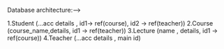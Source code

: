 Database architecture:-->

1.Student (...acc details , id1-> ref(course), id2 -> ref(teacher))
2.Course (course_name,details,  id1 -> ref(teacher))
3.Lecture (name , details, id1 -> ref(course))
4.Teacher (...acc details , main id)